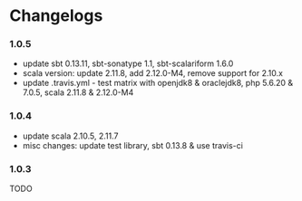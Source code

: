 # Changelogs

### 1.0.5
+ update sbt 0.13.11, sbt-sonatype 1.1, sbt-scalariform 1.6.0
+ scala version: update 2.11.8, add 2.12.0-M4, remove support for 2.10.x
+ update .travis.yml - test matrix with openjdk8 & oraclejdk8, php 5.6.20 & 7.0.5, scala 2.11.8 & 2.12.0-M4

### 1.0.4
+ update scala 2.10.5, 2.11.7
+ misc changes: update test library, sbt 0.13.8 & use travis-ci

### 1.0.3
TODO
